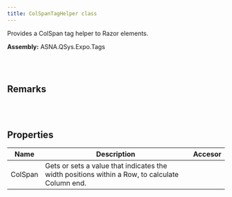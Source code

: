 ```yaml
---
title: ColSpanTagHelper class
---
```


Provides a ColSpan tag helper to Razor elements.

**Assembly:** ASNA.QSys.Expo.Tags

<br>
<br>

## Remarks

<br>
<br>

## Properties
| Name | Description | Accesor
| --- | --- | ---
| ColSpan | Gets or sets a value that indicates the width positions within a Row, to calculate Column end. | 

<br>
<br>

